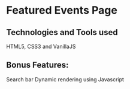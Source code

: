# Featured Events Page

## Technologies and Tools used
HTML5, CSS3 and VanillaJS

## Bonus Features:
Search bar
Dynamic rendering using Javascript
